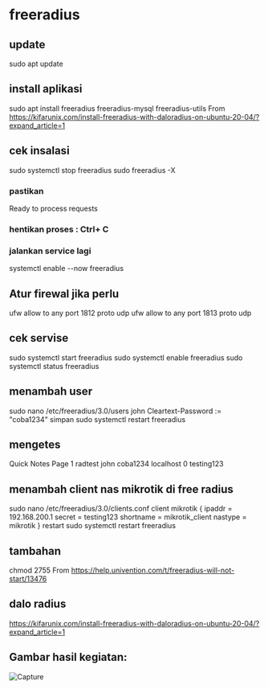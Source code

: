 # freeradius
## update
sudo apt update
## install aplikasi
sudo apt install freeradius freeradius-mysql freeradius-utils
From <https://kifarunix.com/install-freeradius-with-daloradius-on-ubuntu-20-04/?expand_article=1>
## cek insalasi
sudo systemctl stop freeradius
sudo freeradius -X
### pastikan
Ready to process requests
### hentikan proses : Ctrl+ C
### jalankan service lagi
systemctl enable --now freeradius
## Atur firewal jika perlu
ufw allow to any port 1812 proto udp
ufw allow to any port 1813 proto udp
## cek servise
sudo systemctl start freeradius
sudo systemctl enable freeradius
sudo systemctl status freeradius
## menambah user
sudo nano /etc/freeradius/3.0/users
john Cleartext-Password := "coba1234"
simpan
sudo systemctl restart freeradius
## mengetes
 Quick Notes Page 1
radtest john coba1234 localhost 0 testing123
## menambah client nas mikrotik di free radius
sudo nano /etc/freeradius/3.0/clients.conf
client mikrotik {
 ipaddr = 192.168.200.1
 secret = testing123
 shortname = mikrotik_client
 nastype = mikrotik
}
restart
sudo systemctl restart freeradius
## tambahan
chmod 2755
From <https://help.univention.com/t/freeradius-will-not-start/13476>
## dalo radius
https://kifarunix.com/install-freeradius-with-daloradius-on-ubuntu-20-04/?expand_article=1

## Gambar hasil kegiatan:

![Capture](https://github.com/akusukacoding22/riannnnnn/assets/156275570/4f02dd5b-b5b6-4def-91ba-bd594809db42)

